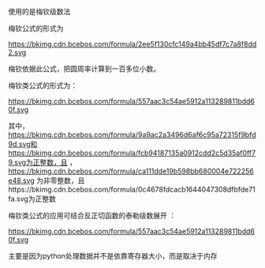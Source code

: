 使用的是梅钦级数法

梅钦公式的形式为

https://bkimg.cdn.bcebos.com/formula/2ee5f130cfc149a4bb45df7c7a8f8dd2.svg

梅钦依据此公式，把圆周率计算到一百多位小数。

梅钦类公式的形式为：

https://bkimg.cdn.bcebos.com/formula/557aac3c54ae5912a113289811bdd60f.svg

其中， https://bkimg.cdn.bcebos.com/formula/9a9ac2a3496d6af6c95a72315f9bfd9d.svg和 https://bkimg.cdn.bcebos.com/formula/fcb94187135a0912cdd2c5d35af0ff79.svg为正整数，且 ，https://bkimg.cdn.bcebos.com/formula/ca111dde19b598bb680004e722256e48.svg 为非零整数，且https://bkimg.cdn.bcebos.com/formula/0c4678fdcacb1644047308dfbfde71fa.svg为正整数

梅钦类公式的应用可结合反正切函数的泰勒级数展开  ：

https://bkimg.cdn.bcebos.com/formula/557aac3c54ae5912a113289811bdd60f.svg

主要是因为python处理数据并不是依靠寄存器大小，而是取决于内存
